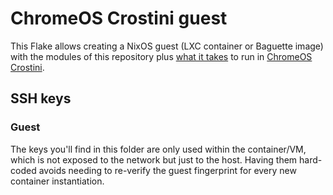 # ChromeOS Crostini guest

This Flake allows creating a NixOS guest (LXC container or Baguette image) with
the modules of this repository plus [what it takes][0] to run in [ChromeOS
Crostini][1].

## SSH keys

### Guest

The keys you'll find in this folder are only used within the container/VM,
which is not exposed to the network but just to the host. Having them
hard-coded avoids needing to re-verify the guest fingerprint for every new
container instantiation.

[0]: https://aldur.blog/articles/2025/06/19/nixos-in-crostini
[1]: https://github.com/aldur/nixos-crostini/tree/main
